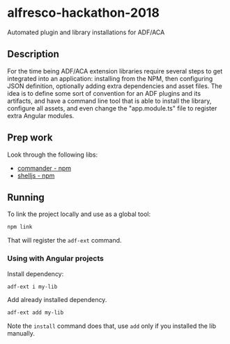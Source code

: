 # alfresco-hackathon-2018

Automated plugin and library installations for ADF/ACA

## Description

For the time being ADF/ACA extension libraries require several steps to get integrated into an application: installing from the NPM, then configuring JSON definition, optionally adding extra dependencies and asset files. The idea is to define some sort of convention for an ADF plugins and its artifacts, and have a command line tool that is able to install the library, configure all assets, and even change the "app.module.ts" file to register extra Angular modules.

## Prep work

Look through the following libs:

- [commander - npm](https://www.npmjs.com/package/commander)
- [shelljs - npm](https://www.npmjs.com/package/shelljs)

## Running

To link the project locally and use as a global tool:

```sh
npm link
```

That will register the `adf-ext` command.

### Using with Angular projects

Install dependency:

```sh
adf-ext i my-lib
```

Add already installed dependency.

```sh
adf-ext add my-lib
```

Note the `install` command does that, use `add` only if you installed the lib manually.